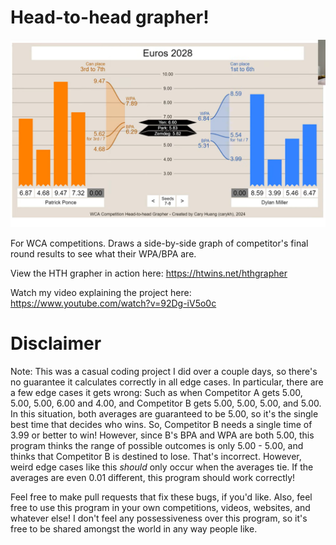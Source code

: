 # Head-to-head grapher!

![A diagram of the head-to-head grapher in action.](diagram.png)

For WCA competitions. Draws a side-by-side graph of competitor's final round results to see what their WPA/BPA are.

View the HTH grapher in action here: https://htwins.net/hthgrapher

Watch my video explaining the project here: https://www.youtube.com/watch?v=92Dg-iV5o0c

# Disclaimer

Note: This was a casual coding project I did over a couple days, so there's no guarantee it calculates correctly in all edge cases. In particular, there are a few edge cases it gets wrong: Such as when Competitor A gets 5.00, 5.00, 5.00, 6.00 and 4.00, and Competitor B gets 5.00, 5.00, 5.00, and 5.00. In this situation, both averages are guaranteed to be 5.00, so it's the single best time that decides who wins. So, Competitor B needs a single time of 3.99 or better to win! However, since B's BPA and WPA are both 5.00, this program thinks the range of possible outcomes is only 5.00 - 5.00, and thinks that Competitor B is destined to lose. That's incorrect. However, weird edge cases like this *should* only occur when the averages tie. If the averages are even 0.01 different, this program should work correctly!

Feel free to make pull requests that fix these bugs, if you'd like. Also, feel free to use this program in your own competitions, videos, websites, and whatever else! I don't feel any possessiveness over this program, so it's free to be shared amongst the world in any way people like.
